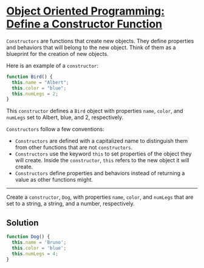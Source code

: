 # [Object Oriented Programming: Define a Constructor Function](https://learn.freecodecamp.org/javascript-algorithms-and-data-structures/object-oriented-programming/define-a-constructor-function)

`Constructors` are functions that create new objects. They define properties and behaviors that will belong to the new object. Think of them as a blueprint for the creation of new objects.

Here is an example of a `constructor`:

```js
function Bird() {
  this.name = "Albert";
  this.color = "blue";
  this.numLegs = 2;
}
```

This `constructor` defines a `Bird` object with properties `name`, `color`, and `numLegs` set to Albert, blue, and 2, respectively.

`Constructors` follow a few conventions:

- `Constructors` are defined with a capitalized name to distinguish them from other functions that are not `constructors`.
- `Constructors` use the keyword `this` to set properties of the object they will create. Inside the `constructor`, `this` refers to the new object it will create.
- `Constructors` define properties and behaviors instead of returning a value as other functions might.

---

Create a `constructor`, `Dog`, with properties `name`, `color`, and `numLegs` that are set to a string, a string, and a number, respectively.

## Solution
```js
function Dog() {
  this.name = 'Bruno';
  this.color = 'blue';
  this.numLegs = 4;
}
```